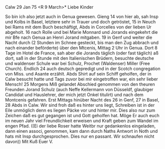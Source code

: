  Calw 29 Jan 75
 <R 9 March>*
Liebe Kinder

So bin ich also jetzt auch in Genua gewesen. Gieng 14 von hier ab, sah Insp und Kolbs in Basel, letztere sehr in Trauer und doch getröstet, 15 in Neuch bei Rams mit dem Buch beschäftigt, Abds in Corcelles von der lieben Ur abgeholt. 16 nach Rolle und bei Marie Monnard und Jorands eingekehrt die mir Bfe nach Genua an Henri Jorand mitgaben. 19 in Genf und weiter die Nacht durch (2 Stunden im Schnee gesteckt, bis man den Zug abbrach und nach einander beförderte) über den Mtcenis, Mittag 2 Uhr in Genua. Dort 8 Tage im Hotel de France, sah aber die Jorands täglich (oder fast täglich) aß dort, saß in der Stunde mit den Italienischen Brüdern, besuchte deutsche und waldenser Schule war bei Schulz, Prochet (Waldenser) Miller (Free Church). Endlich 24 auch deutsch gepredigt und in der Scotch congregation von Miss. und Asante erzählt. Abds Shirt auf sein Schiff geholfen, der in Calw besucht hatte und Tags zuvor bei mir eingetroffen war, ein sehr lieber Mensch! 25 Morgens Miß gelandet Abschied genommen von den theuren Freunden Jorand Schulz (auch Neffe Kellermann von Düsseldf, glaubiger Candidat und Hauslehrer, der mich jetzt Onkel titulirt) und nach dem Montcenis gefahren. Erst Mittags hinüber Nacht des 26 in Genf, 27 in Basel, 28 Abds in Calw. Wir sind froh daß es hinter uns liegt, Schreiben ist in der Eile unmöglich denn es liegen Päcke vor und hinter mir. Dies also nur zum Zeichen daß es gut gegangen ist und Gott geholfen hat. Möge Er auch euch im neuen Jahr viel Freundlichkeit erweisen und Kraft geben zum Wandel im engen Pfad. ((Ei der liebe Roser hatte Weitbr nur gedankenlos eingeladen, dann einen associ‚ genommen, kam dann durch Naths Antwort in Noth und hats mit Insp durchgesprochen. Dies nur en passant. Wir schnaufen nicht davon))
 Mit Kuß Euer V.

